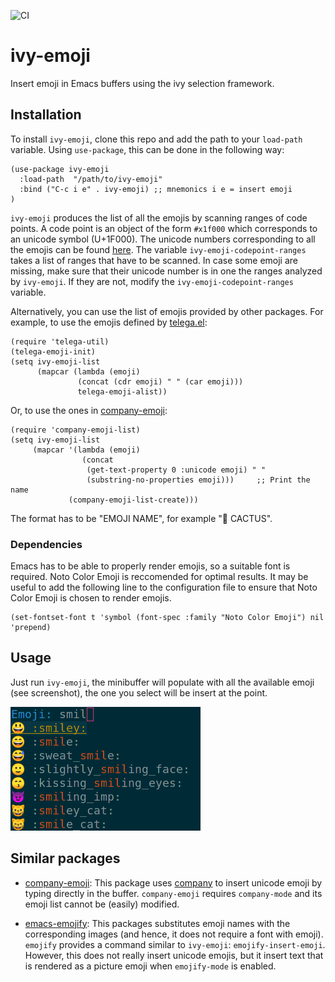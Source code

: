 ![CI](https://github.com/Sbozzolo/ivy-emoji/workflows/CI/badge.svg)

# ivy-emoji

Insert emoji in Emacs buffers using the ivy selection framework.

## Installation

To install `ivy-emoji`, clone this repo and add the path to your
`load-path` variable. Using `use-package`, this can be done in the following
way:
``` emacs-lisp
(use-package ivy-emoji
  :load-path  "/path/to/ivy-emoji"
  :bind ("C-c i e" . ivy-emoji) ;; mnemonics i e = insert emoji
)
```

`ivy-emoji` produces the list of all the emojis by scanning ranges of code
points. A code point is an object of the form `#x1f000` which corresponds to an
unicode symbol (U+1F000). The unicode numbers corresponding to all the emojis
can be found [here](https://unicode.org/emoji/charts/full-emoji-list.html). The
variable `ivy-emoji-codepoint-ranges` takes a list of ranges that have to be
scanned. In case some emoji are missing, make sure that their unicode number is
in one the ranges analyzed by `ivy-emoji`. If they are not, modify the
`ivy-emoji-codepoint-ranges` variable.

Alternatively, you can use the list of emojis provided by other packages. For
example, to use the emojis defined by
[telega.el](https://github.com/zevlg/telega.el):
``` emacs-lisp
(require 'telega-util)
(telega-emoji-init)
(setq ivy-emoji-list
      (mapcar (lambda (emoji)
               (concat (cdr emoji) " " (car emoji)))
               telega-emoji-alist))
```
Or, to use the ones in [company-emoji](https://github.com/dunn/company-emoji):
```emacs-lisp
(require 'company-emoji-list)
(setq ivy-emoji-list
     (mapcar '(lambda (emoji)
                (concat
                 (get-text-property 0 :unicode emoji) " "
                 (substring-no-properties emoji)))     ;; Print the name
             (company-emoji-list-create)))
```

The format has to be "EMOJI NAME", for example "🌵 CACTUS".

### Dependencies

Emacs has to be able to properly render emojis, so a suitable font is required.
Noto Color Emoji is reccomended for optimal results. It may be useful to add the
following line to the configuration file to ensure that Noto Color Emoji is
chosen to render emojis.

``` emacs-lisp
(set-fontset-font t 'symbol (font-spec :family "Noto Color Emoji") nil 'prepend)
```

## Usage

Just run `ivy-emoji`, the minibuffer will populate with all the available emoji
(see screenshot), the one you select will be insert at the point.

![screenshot](ss.png "ivy-emoji")

## Similar packages

* [company-emoji](https://github.com/dunn/company-emoji): This package uses
  [company](https://github.com/company-mode/company-mode) to insert unicode
  emoji by typing directly in the buffer. `company-emoji` requires
  `company-mode` and its emoji list cannot be (easily) modified.

* [emacs-emojify](https://github.com/iqbalansari/emacs-emojify): This packages
  substitutes emoji names with the corresponding images (and hence, it does not
  require a font with emoji). `emojify` provides a command similar to
  `ivy-emoji`: `emojify-insert-emoji`. However, this does not really insert
  unicode emojis, but it insert text that is rendered as a picture emoji when
  `emojify-mode` is enabled.
